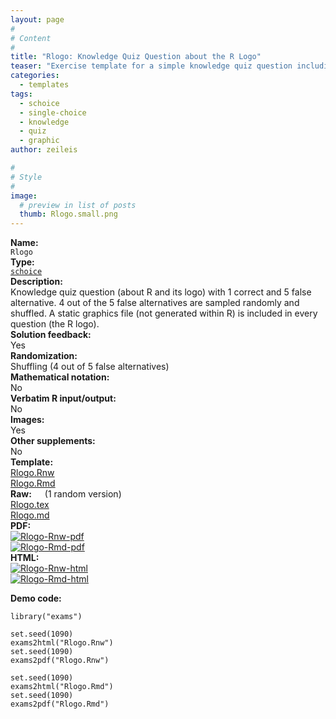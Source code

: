 ```yaml
---
layout: page
#
# Content
#
title: "Rlogo: Knowledge Quiz Question about the R Logo"
teaser: "Exercise template for a simple knowledge quiz question including a static graphics file (the R logo)."
categories:
  - templates
tags:
  - schoice
  - single-choice
  - knowledge
  - quiz
  - graphic
author: zeileis

#
# Style
#
image:
  # preview in list of posts
  thumb: Rlogo.small.png
---
```


<div class='row t1 b1'>
  <div class='medium-4 columns'><b>Name:</b></div>
  <div class='medium-8 columns'><code class="highlighter-rouge">Rlogo</code></div>
</div>
<div class='row t1 b1'>
  <div class='medium-4 columns'><b>Type:</b></div>
  <div class='medium-8 columns'><a href="{{ site.url }}/tag/schoice/"><code class="highlighter-rouge">schoice</code></a></div>
</div>


<div class='row t20 b1'>
  <div class='medium-4 columns'><b>Description:</b></div>
  <div class='medium-8 columns'>Knowledge quiz question (about R and its logo) with 1 correct and 5 false alternative. 4 out of the 5 false alternatives are sampled randomly and shuffled. A static graphics file (not generated within R) is included in every question (the R logo).</div>
</div>
<div class='row t1 b1'>
  <div class='medium-4 columns'><b>Solution feedback:</b></div>
  <div class='medium-8 columns'>Yes</div>
</div>
<div class='row t1 b1'>
  <div class='medium-4 columns'><b>Randomization:</b></div>
  <div class='medium-8 columns'>Shuffling (4 out of 5 false alternatives)</div>
</div>
<div class='row t1 b1'>
  <div class='medium-4 columns'><b>Mathematical notation:</b></div>
  <div class='medium-8 columns'>No</div>
</div>
<div class='row t1 b1'>
  <div class='medium-4 columns'><b>Verbatim R input/output:</b></div>
  <div class='medium-8 columns'>No</div>
</div>
<div class='row t1 b1'>
  <div class='medium-4 columns'><b>Images:</b></div>
  <div class='medium-8 columns'>Yes</div>
</div>
<div class='row t1 b1'>
  <div class='medium-4 columns'><b>Other supplements:</b></div>
  <div class='medium-8 columns'>No</div>
</div>

<div class='row t20 b1'>
  <div class='medium-4 columns'><b>Template:</b></div>
  <div class='medium-4 columns'><a href="{{ site.url }}/assets/posts/2017-08-14-Rlogo//Rlogo.Rnw">Rlogo.Rnw</a></div>
  <div class='medium-4 columns'><a href="{{ site.url }}/assets/posts/2017-08-14-Rlogo//Rlogo.Rmd">Rlogo.Rmd</a></div>
</div>
<div class='row t1 b1'>
  <div class='medium-4 columns'><b>Raw:</b> (1 random version)</div>
  <div class='medium-4 columns'><a href="{{ site.url }}/assets/posts/2017-08-14-Rlogo//Rlogo.tex">Rlogo.tex</a></div>
  <div class='medium-4 columns'><a href="{{ site.url }}/assets/posts/2017-08-14-Rlogo//Rlogo.md" >Rlogo.md</a></div>
</div>
<div class='row t1 b1'>
  <div class='medium-4 columns'><b>PDF:</b></div>
  <div class='medium-4 columns'><a href="{{ site.url }}/assets/posts/2017-08-14-Rlogo//Rlogo-Rnw.pdf"><img src="{{ site.url }}/assets/posts/2017-08-14-Rlogo//Rlogo-Rnw-pdf.png" alt="Rlogo-Rnw-pdf"/></a></div>
  <div class='medium-4 columns'><a href="{{ site.url }}/assets/posts/2017-08-14-Rlogo//Rlogo-Rmd.pdf"><img src="{{ site.url }}/assets/posts/2017-08-14-Rlogo//Rlogo-Rmd-pdf.png" alt="Rlogo-Rmd-pdf"/></a></div>
</div>
<div class='row t1 b20'>
  <div class='medium-4 columns'><b>HTML:</b></div>
  <div class='medium-4 columns'><a href="{{ site.url }}/assets/posts/2017-08-14-Rlogo//Rlogo-Rnw.html"><img src="{{ site.url }}/assets/posts/2017-08-14-Rlogo//Rlogo-Rnw-html.png" alt="Rlogo-Rnw-html"/></a></div>
  <div class='medium-4 columns'><a href="{{ site.url }}/assets/posts/2017-08-14-Rlogo//Rlogo-Rmd.html"><img src="{{ site.url }}/assets/posts/2017-08-14-Rlogo//Rlogo-Rmd-html.png" alt="Rlogo-Rmd-html"/></a></div>
</div>



**Demo code:**

<pre><code class="prettyprint ">library(&quot;exams&quot;)

set.seed(1090)
exams2html(&quot;Rlogo.Rnw&quot;)
set.seed(1090)
exams2pdf(&quot;Rlogo.Rnw&quot;)

set.seed(1090)
exams2html(&quot;Rlogo.Rmd&quot;)
set.seed(1090)
exams2pdf(&quot;Rlogo.Rmd&quot;)</code></pre>
